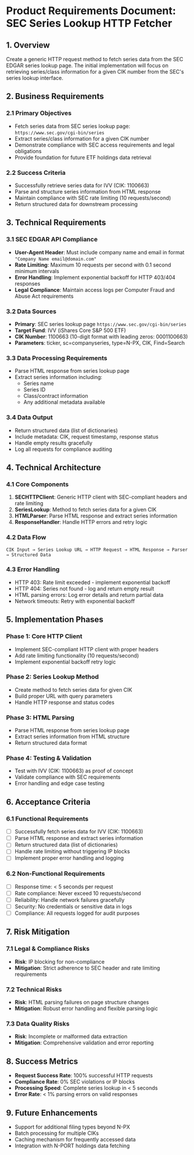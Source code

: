 # Product Requirements Document: SEC Series Lookup HTTP Fetcher

## 1. Overview

Create a generic HTTP request method to fetch series data from the SEC EDGAR series lookup page. The initial implementation will focus on retrieving series/class information for a given CIK number from the SEC's series lookup interface.

## 2. Business Requirements

### 2.1 Primary Objectives
- Fetch series data from SEC series lookup page: `https://www.sec.gov/cgi-bin/series`
- Extract series/class information for a given CIK number
- Demonstrate compliance with SEC access requirements and legal obligations
- Provide foundation for future ETF holdings data retrieval

### 2.2 Success Criteria
- Successfully retrieve series data for IVV (CIK: 1100663)
- Parse and structure series information from HTML response
- Maintain compliance with SEC rate limiting (10 requests/second)
- Return structured data for downstream processing

## 3. Technical Requirements

### 3.1 SEC EDGAR API Compliance
- **User-Agent Header**: Must include company name and email in format `"Company Name email@domain.com"`
- **Rate Limiting**: Maximum 10 requests per second with 0.1 second minimum intervals
- **Error Handling**: Implement exponential backoff for HTTP 403/404 responses
- **Legal Compliance**: Maintain access logs per Computer Fraud and Abuse Act requirements

### 3.2 Data Sources
- **Primary**: SEC series lookup page `https://www.sec.gov/cgi-bin/series`
- **Target Fund**: IVV (iShares Core S&P 500 ETF)
- **CIK Number**: 1100663 (10-digit format with leading zeros: 0001100663)
- **Parameters**: ticker, sc=companyseries, type=N-PX, CIK, Find=Search

### 3.3 Data Processing Requirements
- Parse HTML response from series lookup page
- Extract series information including:
  - Series name
  - Series ID
  - Class/contract information
  - Any additional metadata available

### 3.4 Data Output
- Return structured data (list of dictionaries)
- Include metadata: CIK, request timestamp, response status
- Handle empty results gracefully
- Log all requests for compliance auditing

## 4. Technical Architecture

### 4.1 Core Components
1. **SECHTTPClient**: Generic HTTP client with SEC-compliant headers and rate limiting
2. **SeriesLookup**: Method to fetch series data for a given CIK
3. **HTMLParser**: Parse HTML response and extract series information
4. **ResponseHandler**: Handle HTTP errors and retry logic

### 4.2 Data Flow
```
CIK Input → Series Lookup URL → HTTP Request → HTML Response → Parser → Structured Data
```

### 4.3 Error Handling
- HTTP 403: Rate limit exceeded - implement exponential backoff
- HTTP 404: Series not found - log and return empty result
- HTML parsing errors: Log error details and return partial data
- Network timeouts: Retry with exponential backoff

## 5. Implementation Phases

### Phase 1: Core HTTP Client
- Implement SEC-compliant HTTP client with proper headers
- Add rate limiting functionality (10 requests/second)
- Implement exponential backoff retry logic

### Phase 2: Series Lookup Method
- Create method to fetch series data for given CIK
- Build proper URL with query parameters
- Handle HTTP response and status codes

### Phase 3: HTML Parsing
- Parse HTML response from series lookup page
- Extract series information from HTML structure
- Return structured data format

### Phase 4: Testing & Validation
- Test with IVV (CIK: 1100663) as proof of concept
- Validate compliance with SEC requirements
- Error handling and edge case testing

## 6. Acceptance Criteria

### 6.1 Functional Requirements
- [ ] Successfully fetch series data for IVV (CIK: 1100663)
- [ ] Parse HTML response and extract series information
- [ ] Return structured data (list of dictionaries)
- [ ] Handle rate limiting without triggering IP blocks
- [ ] Implement proper error handling and logging

### 6.2 Non-Functional Requirements
- [ ] Response time: < 5 seconds per request
- [ ] Rate compliance: Never exceed 10 requests/second
- [ ] Reliability: Handle network failures gracefully
- [ ] Security: No credentials or sensitive data in logs
- [ ] Compliance: All requests logged for audit purposes

## 7. Risk Mitigation

### 7.1 Legal & Compliance Risks
- **Risk**: IP blocking for non-compliance
- **Mitigation**: Strict adherence to SEC header and rate limiting requirements

### 7.2 Technical Risks
- **Risk**: HTML parsing failures on page structure changes
- **Mitigation**: Robust error handling and flexible parsing logic

### 7.3 Data Quality Risks
- **Risk**: Incomplete or malformed data extraction
- **Mitigation**: Comprehensive validation and error reporting

## 8. Success Metrics

- **Request Success Rate**: 100% successful HTTP requests
- **Compliance Rate**: 0% SEC violations or IP blocks
- **Processing Speed**: Complete series lookup in < 5 seconds
- **Error Rate**: < 1% parsing errors on valid responses

## 9. Future Enhancements

- Support for additional filing types beyond N-PX
- Batch processing for multiple CIKs
- Caching mechanism for frequently accessed data
- Integration with N-PORT holdings data fetching